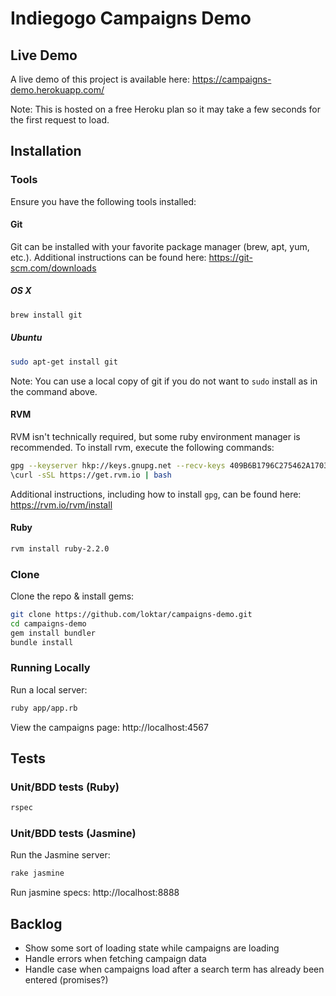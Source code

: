 # Indiegogo Campaigns Demo

## Live Demo
A live demo of this project is available here: https://campaigns-demo.herokuapp.com/

Note: This is hosted on a free Heroku plan so it may take a few seconds for the first request to load.

## Installation

### Tools

Ensure you have the following tools installed:

#### Git

Git can be installed with your favorite package manager (brew, apt, yum, etc.). Additional instructions can be found here: https://git-scm.com/downloads

##### OS X
```bash
brew install git
```

##### Ubuntu
```bash
sudo apt-get install git
```

Note: You can use a local copy of git if you do not want to `sudo` install as in the command above.

#### RVM

RVM isn't technically required, but some ruby environment manager is recommended. To install rvm, execute the following commands:
```bash
gpg --keyserver hkp://keys.gnupg.net --recv-keys 409B6B1796C275462A1703113804BB82D39DC0E3
\curl -sSL https://get.rvm.io | bash
```

Additional instructions, including how to install `gpg`, can be found here: https://rvm.io/rvm/install

#### Ruby

```bash
rvm install ruby-2.2.0
```

### Clone

Clone the repo & install gems:
```bash
git clone https://github.com/loktar/campaigns-demo.git
cd campaigns-demo
gem install bundler
bundle install
```

### Running Locally

Run a local server:

```bash
ruby app/app.rb
```

View the campaigns page: http://localhost:4567

## Tests

### Unit/BDD tests (Ruby)

```bash
rspec
```

### Unit/BDD tests (Jasmine)

Run the Jasmine server:
```bash
rake jasmine
```

Run jasmine specs: http://localhost:8888

## Backlog

- Show some sort of loading state while campaigns are loading
- Handle errors when fetching campaign data
- Handle case when campaigns load after a search term has already been entered (promises?)
